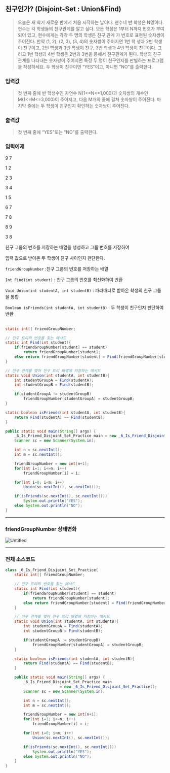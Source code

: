 ## 친구인가? (Disjoint-Set : Union&Find)

> 오늘은 새 학기 새로운 반에서 처음 시작하는 날이다.
현수네 반 학생은 N명이다. 현수는 각 학생들의 친구관계를 알고 싶다.
모든 학생은 1부터 N까지 번호가 부여되어 있고,
현수에게는 각각 두 명의 학생은 친구 관계 가 번호로 표현된 숫자쌍이 주어진다.
만약 (1, 2), (2, 3), (3, 4)의 숫자쌍이 주어지면 1번 학 생과 2번 학생이 친구이고,
2번 학생과 3번 학생이 친구, 3번 학생과 4번 학생이 친구이다.
그리고 1번 학생과 4번 학생은 2번과 3번을 통해서 친구관계가 된다.
학생의 친구관계를 나타내는 숫자쌍이 주어지면
특정 두 명이 친구인지를 판별하는 프로그램 을 작성하세요.
두 학생이 친구이면 “YES"이고, 아니면 ”NO"를 출력한다.
>


### 입력값

> 첫 번째 줄에 반 학생수인 자연수 N(1<=N<=1,000)과 숫자쌍의 개수인 M(1<=M<=3,000)이
주어지고, 다음 M개의 줄에 걸쳐 숫자쌍이 주어진다.
마지막 줄에는 두 학생이 친구인지 확인하는 숫자쌍이 주어진다.


### 출력값

>첫 번째 줄에 “YES"또는 "NO"를 출력한다.

### 입력예제
9 7

1 2

2 3

3 4

1 5

6 7

7 8

8 9

3 8

친구 그룹의 번호를 저장하는 배열을 생성하고 그룹 번호를 저장하여

입력 값으로 받아온 두 학생이 친구 사이인지 판단한다.


`friendGroupNumber` :친구 그룹의 번호를 저장하는 배열

`Int Find(int student)` : 친구 그룹의 번호를 최신화하여 반환

`Void Union(int studentA, int studentB)` : 파라매터로 받아온 학생의 친구 그룹을 통합

`Boolean isFriends(int studentA, int studentB)` : 두 학생이 친구인지 판단하여 반환
<br><br>
```java
static int[] friendGroupNumber;
```

```java
// 친구 트리의 번호를 찾는 메서드
static int Find(int student){
    if(friendGroupNumber[student] == student)
        return friendGroupNumber[student];
    else return friendGroupNumber[student] = Find(friendGroupNumber[student]);
}
```

```java
// 친구 관계를 맺어 친구 트리 배열에 저장하는 메서드
static void Union(int studentA, int studentB){
    int studentGroupA = Find(studentA);
    int studentGroupB = Find(studentB);

    if(studentGroupA != studentGroupB)
        friendGroupNumber[studentGroupA] = studentGroupB;
}
```

```java
static boolean isFriends(int studentA, int studentB){
    return Find(studentA) == Find(studentB);
}
```

```java
public static void main(String[] args) {
    _6_Is_Friend_Disjoint_Set_Practice main = new _6_Is_Friend_Disjoint_Set_Practice();
    Scanner sc = new Scanner(System.in);

    int n = sc.nextInt();
    int m = sc.nextInt();

    friendGroupNumber = new int[n+1];
    for(int i=1; i<=n; i++)
        friendGroupNumber[i] = i;

    for(int i=0; i<m; i++)
        Union(sc.nextInt(), sc.nextInt());

    if(isFriends(sc.nextInt(), sc.nextInt()))
        System.out.println("YES");
    else System.out.println("NO");
}

```

---

### friendGroupNumber 상태변화

![Untitled](https://s3-us-west-2.amazonaws.com/secure.notion-static.com/3cbf895b-c98f-4c3a-9943-4cc8df2dfbcd/Untitled.png)

---

### 전체 소스코드

```java
class _6_Is_Friend_Disjoint_Set_Practice{
    static int[] friendGroupNumber;

    // 친구 트리의 번호를 찾는 메서드
    static int Find(int student){
        if(friendGroupNumber[student] == student)
            return friendGroupNumber[student];
        else return friendGroupNumber[student] = Find(friendGroupNumber[student]);
    }

    // 친구 관계를 맺어 친구 트리 배열에 저장하는 메서드
    static void Union(int studentA, int studentB){
        int studentGroupA = Find(studentA);
        int studentGroupB = Find(studentB);

        if(studentGroupA != studentGroupB)
            friendGroupNumber[studentGroupA] = studentGroupB;
    }

    static boolean isFriends(int studentA, int studentB){
        return Find(studentA) == Find(studentB);
    }

    public static void main(String[] args) {
        _6_Is_Friend_Disjoint_Set_Practice main 
						= new _6_Is_Friend_Disjoint_Set_Practice();
        Scanner sc = new Scanner(System.in);

        int n = sc.nextInt();
        int m = sc.nextInt();

        friendGroupNumber = new int[n+1];
        for(int i=1; i<=n; i++)
            friendGroupNumber[i] = i;

        for(int i=0; i<m; i++)
            Union(sc.nextInt(), sc.nextInt());

        if(isFriends(sc.nextInt(), sc.nextInt()))
            System.out.println("YES");
        else System.out.println("NO");
    }
}
```
